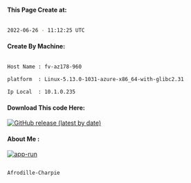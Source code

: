 
   
#### This Page Create at:

```bash

2022-06-26 - 11:12:25 UTC

```

#### Create By Machine:

```bash

Host Name : fv-az178-960

platform  : Linux-5.13.0-1031-azure-x86_64-with-glibc2.31

Ip Local  : 10.1.0.235

```
#### Download This code Here:

[![GitHub release (latest by date)](https://img.shields.io/github/v/release/Afrodille-Charpie/App-Run-1?style=for-the-badge&label=Download)](https://github.com/Afrodille-Charpie/App-Run-1/releases) 

</p> 

#### About Me :

[![app-run](https://github.com/Afrodille-Charpie/App-Run-1/actions/workflows/app-run.yml/badge.svg)](https://github.com/Afrodille-Charpie/App-Run-1/actions/workflows/app-run.yml)

```bash

Afrodille-Charpie

```

